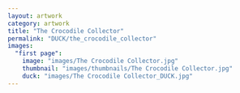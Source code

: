 ```yaml
---
layout: artwork
category: artwork
title: "The Crocodile Collector"
permalink: "DUCK/the_crocodile_collector"
images:
  "first page":
    image: "images/The Crocodile Collector.jpg"
    thumbnail: "images/thumbnails/The Crocodile Collector.jpg"
    duck: "images/The Crocodile Collector_DUCK.jpg"
---
```

